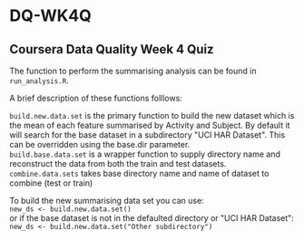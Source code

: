 # DQ-WK4Q
## Coursera Data Quality Week 4 Quiz

The function to perform the summarising analysis can be found in `run_analysis.R`.

A brief description of these functions folllows:

`build.new.data.set` is the primary function to build the new dataset which is the mean of each feature summarised by Activity and Subject. By default it will search for the base dataset in a subdirectory "UCI HAR Dataset". This can be overridden using the base.dir parameter.  
`build.base.data.set` is a wrapper function to supply directory name and reconstruct the data from both the train and test datasets.  
`combine.data.sets` takes base directory name and name of dataset to combine (test or train)  

To build the new summarising data set you can use:  
`new_ds <- build.new.data.set()`  
or if the base dataset is not in the defaulted directory or "UCI HAR Dataset":  
`new_ds <- build.new.data.set("Other subdirectory")`